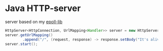 Java HTTP-server
=========

server based on my [epoll-lib]

```java
HttpServer<HttpConnection, UrlMapping<Handler>> server = new HttpServer<>(8080);
server.getUrlMapping()
        .append("/", (request, response) -> response.setBody("It's alive!"));
server.start();
```


[epoll-lib]:https://github.com/wizzardo/epoll